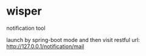 # wisper
notification tool

launch by spring-boot mode and then visit restful url:
http://127.0.0.1/notification/mail